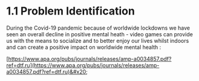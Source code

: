 # 1.1 Problem Identification

During the Covid-19 pandemic because of worldwide lockdowns we have seen an overall decline in positive mental heath - video games can provide us with the means to socialize and to better enjoy our lives whilst indoors and can create a positive impact on worldwide mental health :&#x20;

[https://www.apa.org/pubs/journals/releases/amp-a0034857.pdf?ref=dtf.ru](https://www.apa.org/pubs/journals/releases/amp-a0034857.pdf?ref=dtf.ru)&#x20;

&#x20;
